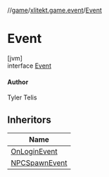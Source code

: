 //[game](../../../index.md)/[xlitekt.game.event](../index.md)/[Event](index.md)

# Event

[jvm]\
interface [Event](index.md)

#### Author

Tyler Telis

## Inheritors

| Name |
|---|
| [OnLoginEvent](../../xlitekt.game.event.impl/-events/-on-login-event/index.md) |
| [NPCSpawnEvent](../../xlitekt.game.event.impl/-events/-n-p-c-spawn-event/index.md) |
